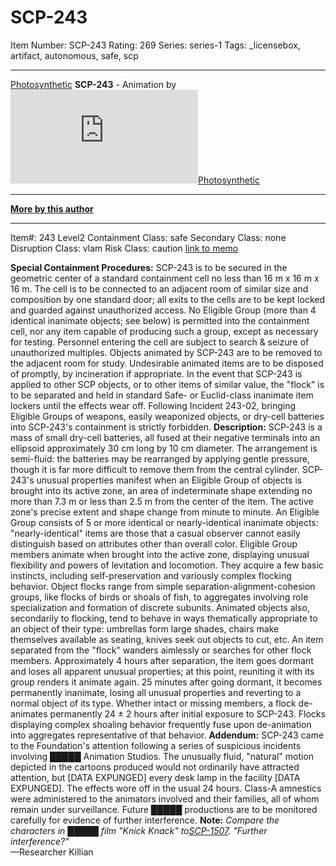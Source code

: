 # SCP-243
Item Number: SCP-243
Rating: 269
Series: series-1
Tags: _licensebox, artifact, autonomous, safe, scp

---

[Photosynthetic](javascript:;)
**SCP-243** \- Animation by [![Photosynthetic](https://www.wikidot.com/avatar.php?userid=361873&amp;size=small&amp;timestamp=1725797982)](http://www.wikidot.com/user:info/photosynthetic)[Photosynthetic](http://www.wikidot.com/user:info/photosynthetic)
* * *
**[More by this author](http://www.scpwiki.com/photosynthetics-personnel-file)**
* * *
Item#: 243
Level2
Containment Class:
safe
Secondary Class:
none
Disruption Class:
vlam
Risk Class:
caution
[link to memo](/classification-committee-memo)  

**Special Containment Procedures:** SCP-243 is to be secured in the geometric center of a standard containment cell no less than 16 m x 16 m x 16 m. The cell is to be connected to an adjacent room of similar size and composition by one standard door; all exits to the cells are to be kept locked and guarded against unauthorized access.
No Eligible Group (more than 4 identical inanimate objects; see below) is permitted into the containment cell, nor any item capable of producing such a group, except as necessary for testing. Personnel entering the cell are subject to search & seizure of unauthorized multiples.
Objects animated by SCP-243 are to be removed to the adjacent room for study. Undesirable animated items are to be disposed of promptly, by incineration if appropriate. In the event that SCP-243 is applied to other SCP objects, or to other items of similar value, the "flock" is to be separated and held in standard Safe- or Euclid-class inanimate item lockers until the effects wear off.
Following Incident 243-02, bringing Eligible Groups of weapons, easily weaponized objects, or dry-cell batteries into SCP-243's containment is strictly forbidden.
**Description:** SCP-243 is a mass of small dry-cell batteries, all fused at their negative terminals into an ellipsoid approximately 30 cm long by 10 cm diameter. The arrangement is semi-fluid: the batteries may be rearranged by applying gentle pressure, though it is far more difficult to remove them from the central cylinder.
SCP-243's unusual properties manifest when an Eligible Group of objects is brought into its active zone, an area of indeterminate shape extending no more than 7.3 m or less than 2.5 m from the center of the item. The active zone's precise extent and shape change from minute to minute. An Eligible Group consists of 5 or more identical or nearly-identical inanimate objects: "nearly-identical" items are those that a casual observer cannot easily distinguish based on attributes other than overall color.
Eligible Group members animate when brought into the active zone, displaying unusual flexibility and powers of levitation and locomotion. They acquire a few basic instincts, including self-preservation and variously complex flocking behavior. Object flocks range from simple separation-alignment-cohesion groups, like flocks of birds or shoals of fish, to aggregates involving role specialization and formation of discrete subunits. Animated objects also, secondarily to flocking, tend to behave in ways thematically appropriate to an object of their type: umbrellas form large shades, chairs make themselves available as seating, knives seek out objects to cut, etc.
An item separated from the "flock" wanders aimlessly or searches for other flock members. Approximately 4 hours after separation, the item goes dormant and loses all apparent unusual properties; at this point, reuniting it with its group renders it animate again. 25 minutes after going dormant, it becomes permanently inanimate, losing all unusual properties and reverting to a normal object of its type. Whether intact or missing members, a flock de-animates permanently 24 ± 2 hours after initial exposure to SCP-243. Flocks displaying complex shoaling behavior frequently fuse upon de-animation into aggregates representative of that behavior.
**Addendum:** SCP-243 came to the Foundation's attention following a series of suspicious incidents involving █████ Animation Studios. The unusually fluid, "natural" motion depicted in the cartoons produced would not ordinarily have attracted attention, but [DATA EXPUNGED] every desk lamp in the facility [DATA EXPUNGED]. The effects wore off in the usual 24 hours. Class-A amnestics were administered to the animators involved and their families, all of whom remain under surveillance. Future █████ productions are to be monitored carefully for evidence of further interference.
**Note:** _Compare the characters in █████ film "Knick Knack" to[SCP-1507](/scp-1507). "Further interference?"_  
—Researcher Killian